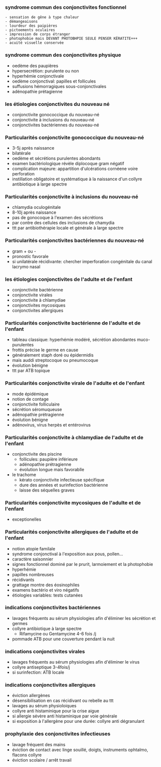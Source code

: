 ### syndrome commun des conjonctivites fonctionnel
    - sensation de gêne à type chaleur
    - démangeaisons
    - lourdeur des paipières
    - pictoements oculaires
    - impression de corps étranger
    - photophobie mais DEVANT PHOTOBHPIE SEULE PENSER KÉRATITE+++
    - acuité visuelle conservée

### syndrome commun des conjonctivites physique
- oedème des paupières
- hypersecrétion: purulente ou non
- hyperhémie conjonctivale
- oedème conjonctival: papilles et follicules
- suffusions hémorragiques sous-conjonctivales
- adénopathie prétagienne

### les étiologies conjonctivites du nouveau né
- conjonctivite gonococcique du nouveau-né
- conjonctivite à inclusions du nouveau-né
- conjonctivites bactériennes du nouveau-né

### Particularités conjonctivite gonococcique du nouveau-né
- 3-5j après naissance
- bilatérale
- oedème et sécrétions purulentes abondants
- examen bactériologique révèle diplocoque gram négatif
- complication majeure: appartition d'ulcérations cornéene voire perforation
- instillation obligatoire et systématique à la naissance d'un collyre antibiotique à large spectre

### Particularités conjonctivite à inclusions du nouveau-né
- chlamydia oculogénitale
- 8-10j après naissance
- pas de gonocoque à l'examen des sécrétions
- par contre des cellules des inclusions de chamydia
- ttt par antibiothérapie locale et générale à large spectre

### Particularités conjonctivites bactériennes du nouveau-né
- gram + ou -
- pronostic favorale
- si unilatérale récidivante: chercher imperforation congénitale du canal lacrymo nasal

### les étiologies conjonctivites de l'adulte et de l'enfant
- conjonctivite bactérienne
- conjonctivite virales
- conjonctivite à chlamydiae
- conjonctivites mycosiques
- conjonctivites allergiques

### Particularités conjonctivite bactérienne de l'adulte et de l'enfant
- tableau classique: hyperhémie modéré, sécrétion abondantes muco-purulentes
- frottis précise le germe en cause
- généralement staph doré ou épidermidis
- mais auddi streptocoque ou pneumocoque
- évolution bénigne
- ttt par ATB topique

### Particularités conjonctivite virale de l'adulte et de l'enfant
- mode épidémique
- notion de contage
- conjonctivite folliculaire
- sécrétion séromuqueuse
- adénopathie prétragienne
- évolution bénigne
- adénovirus, virus herpès et entérovirus

### Particularités conjonctivite à chlamydiae de l'adulte et de l'enfant
- conjonctivite des piscine
    - follicules: paupière inférieure
    - adénopathie prétragienne
    - évolution longue mais favorablle
- le trachome
    - kérato conjonctivite infectieuse spécifique
    - dure des années et surinfection bactérienne
    - laisse des séquelles graves

### Particularités conjonctivite mycosiques de l'adulte et de l'enfant
- exceptionelles

### Particularités conjonctivite allergiques de l'adulte et de l'enfant
- notion atopie familale
- syndrome conjonctival à l'exposition aux pous, pollen...
- caractère saisonnier
- signes fonctionnel dominé par le prurit, larmoiement et la photophobie
- hyperhémie
- papilles nombreuses
- récidivants
- grattage montre des éosinophiles
- examens bactério et viro négatifs
- étiologies variables: tests cutanées

### indications conjonctivites bactériennes
- lavages fréquents au sérum physiologies afin d'éliminer les sécrétion et germes
- collyre antibiotique à large spectre
    - Rifamycine ou Gentamycine 4-6 fois /j
- pommade ATB pour une couverture pendant la nuit

### indications conjonctivites virales
- lavages fréquents au sérum physiologies afin d'éliminer le virus
- collyre antiseptique 3-4fois/j
- si surinfection: ATB locale

### indications conjonctivites allergiques
- éviction allergènes
- désensibilisation en cas récidivant ou rebelle au ttt
- lavages au sérum physioloiques
- collyre anti histaminique pour la crise aigue
- si allergie sévère anti histaminique par voie générale
- si exposition à l'allergène pour une durée: collyre anti dégranulant

### prophylaxie des conjonctivites infectieuses
- lavage fréquent des mains
- éviction de contact avec linge souillé, doigts, instruments ophtalmo, flacons collyre
- éviction scolaire / arrêt travail
